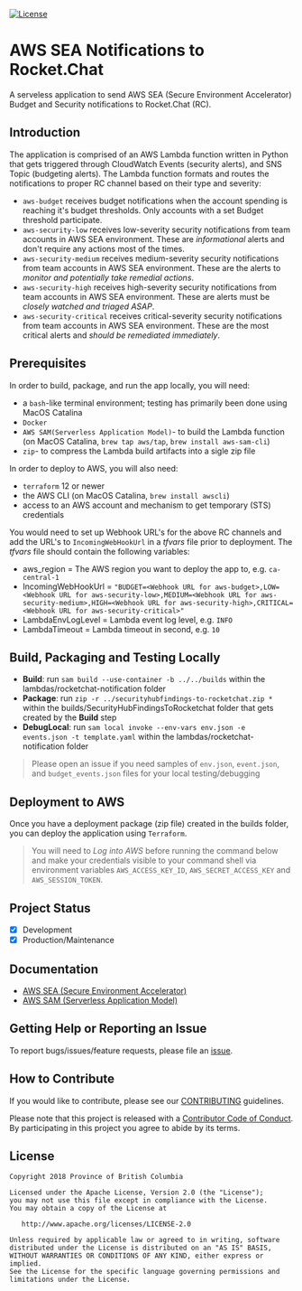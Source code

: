 
[![License](https://img.shields.io/badge/License-Apache%202.0-blue.svg)](./LICENSE)

# AWS SEA Notifications to Rocket.Chat

A serveless application to send AWS SEA (Secure Environment Accelerator) Budget and Security notifications to Rocket.Chat (RC).  

## Introduction

The application is comprised of an AWS Lambda function written in Python that gets triggered through CloudWatch Events (security alerts), and SNS Topic (budgeting alerts).
The Lambda function formats and routes the notifications to proper RC channel based on their type and severity: 

- `aws-budget` receives budget notifications when the account spending is reaching it's budget thresholds. Only accounts with a set Budget threshold participate. 
- `aws-security-low` receives low-severity security notifications from team accounts in AWS SEA environment. These are *informational* alerts and don't require any actions most of the times.
- `aws-security-medium` receives medium-severity security notifications from team accounts in AWS SEA environment. These are the alerts to *monitor and potentially take remedial actions*.
- `aws-security-high` receives high-severity security notifications from team accounts in AWS SEA environment. These are alerts must be *closely watched and triaged ASAP*.
- `aws-security-critical` receives critical-severity security notifications from team accounts in AWS SEA environment. These are the most critical alerts and *should be remediated immediately*.


## Prerequisites

In order to build, package, and run the app locally, you will need:

- a `bash`-like terminal environment; testing has primarily been done using MacOS Catalina
- `Docker`
- `AWS SAM(Serverless Application Model)`- to build the Lambda function (on MacOS Catalina, ```brew tap aws/tap```, ```brew install aws-sam-cli```)
- `zip`- to compress the Lambda build artifacts into a sigle zip file


In order to deploy to AWS, you will also need:

- `terraform` 12 or newer
- the AWS CLI (on MacOS Catalina, ```brew install awscli```)
- access to an AWS account and mechanism to get temporary (STS) credentials

You would need to set up Webhook URL's for the above RC channels and add the URL's to `IncomingWebHookUrl` in a *tfvars* file prior to deployment. The *tfvars* file should contain the following variables:

- aws_region = The AWS region you want to deploy the app to, e.g. `ca-central-1`
- IncomingWebHookUrl = `"BUDGET=<Webhook URL for aws-budget>,LOW=<Webhook URL for aws-security-low>,MEDIUM=<Webhook URL for aws-security-medium>,HIGH=<Webhook URL for aws-security-high>,CRITICAL=<Webhook URL for aws-security-critical>"`
- LambdaEnvLogLevel = Lambda event log level, e.g. `INFO`
- LambdaTimeout = Lambda timeout in second, e.g. `10`

## Build, Packaging and Testing Locally

- **Build**: run ```sam build --use-container -b ../../builds``` within the lambdas/rocketchat-notification folder
- **Package**: run ```zip -r ../securityhubfindings-to-rocketchat.zip *``` within the builds/SecurityHubFindingsToRocketchat folder that gets created by the **Build** step
- **DebugLocal**: run ```sam local invoke --env-vars env.json -e events.json -t template.yaml``` within the lambdas/rocketchat-notification folder
> Please open an issue if you need samples of `env.json`, `event.json`, and `budget_events.json` files for your local testing/debugging

## Deployment to AWS

Once you have a deployment package (zip file) created in the builds folder, you can deploy the application using `Terraform`.

> You will need to *Log into AWS* before running the command below and make your credentials visible to your command shell via environment variables `AWS_ACCESS_KEY_ID`, `AWS_SECRET_ACCESS_KEY` and `AWS_SESSION_TOKEN`.

## Project Status
- [x] Development
- [x] Production/Maintenance

## Documentation
<!--- Point to another readme or create a GitHub Pages (https://guides.github.com/features/pages/) --->
- [AWS SEA (Secure Environment Accelerator)](https://github.com/BCDevOps/aws-secure-environment-accelerator/blob/master/README.md)
- [AWS SAM (Serverless Application Model)](https://github.com/aws/aws-sam-cli)

## Getting Help or Reporting an Issue
<!--- Example below, modify accordingly --->
To report bugs/issues/feature requests, please file an [issue](../../issues).


## How to Contribute
<!--- Example below, modify accordingly --->
If you would like to contribute, please see our [CONTRIBUTING](./CONTRIBUTING.md) guidelines.

Please note that this project is released with a [Contributor Code of Conduct](./CODE_OF_CONDUCT.md). 
By participating in this project you agree to abide by its terms.


## License
<!--- Example below, modify accordingly --->
    Copyright 2018 Province of British Columbia

    Licensed under the Apache License, Version 2.0 (the "License");
    you may not use this file except in compliance with the License.
    You may obtain a copy of the License at

       http://www.apache.org/licenses/LICENSE-2.0

    Unless required by applicable law or agreed to in writing, software
    distributed under the License is distributed on an "AS IS" BASIS,
    WITHOUT WARRANTIES OR CONDITIONS OF ANY KIND, either express or implied.
    See the License for the specific language governing permissions and
    limitations under the License.
